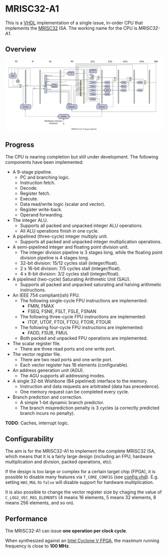 # MRISC32-A1

This is a [VHDL](https://en.wikipedia.org/wiki/VHDL) implementation of a single issue, in-order CPU that implements the [MRISC32](https://github.com/mrisc32/mrisc32) ISA. The working name for the CPU is *MRISC32-A1*.

## Overview

![MRISC32-A1 pipleine](mrisc32-a1-pipeline.png)

## Progress

The CPU is nearing completion but still under development. The following components have been implemented:

* A 9-stage pipeline.
  - PC and branching logic.
  - Instruction fetch.
  - Decode.
  - Register fetch.
  - Execute.
  - Data read/write logic (scalar and vector).
  - Register write-back.
  - Operand forwarding.
* The integer ALU.
  - Supports all packed and unpacked integer ALU operations.
  - All ALU operations finish in one cycle.
* A pipelined (three-cycle) integer multiply unit.
  - Supports all packed and unpacked integer multiplication operations.
* A semi-pipelined integer and floating point division unit.
  - The integer division pipeline is 3 stages long, while the floating point division pipeline is 4 stages long.
  - 32-bit division: 15/12 cycles stall (integer/float).
  - 2 x 16-bit division: 7/5 cycles stall (integer/float).
  - 4 x 8-bit division: 3/2 cycles stall (integer/float).
* A pipelined (two-cycle) Saturating Arithmetic Unit (SAU).
  - Supports all packed and unpacked saturating and halving arithmetic instructions.
* An IEEE 754 compliant(ish) FPU.
  - The following single-cycle FPU instructions are implemented:
    - FMIN, FMAX
    - FSEQ, FSNE, FSLT, FSLE, FSNAN
  - The following three-cycle FPU instructions are implemented:
    - ITOF, UTOF, FTOI, FTOU, FTOIR, FTOUR
  - The following four-cycle FPU instructions are implemented:
    - FADD, FSUB, FMUL
  - Both packed and unpacked FPU operations are implemented.
* The scalar register file.
  - There are three read ports and one write port.
* The vector register file.
  - There are two read ports and one write port.
  - Each vector register has 16 elements (configurable).
* An address generation unit (AGU).
  - The AGU supports all addressing modes.
* A single 32-bit Wishbone (B4 pipelined) interface to the memory.
  - Instruction and data requests are arbitrated (data has precedence).
  - One memory request can be completed every cycle.
* Branch prediction and correction.
  - A simple 1-bit dynamic branch predictor.
  - The branch misprediction penalty is 3 cycles (a correctly predicted branch incurs no penalty).

**TODO**: Caches, interrupt logic.

## Configurability

The aim is for the MRISC32-A1 to implement the complete MRISC32 ISA, which means that it is a fairly large design (including an FPU, hardware multiplication and division, packed operations, etc).

If the design is too large or complex for a certain target chip (FPGA), it is possible to disable many features via `T_CORE_CONFIG` (see [config.vhd](rtl/common/config.vhd)). E.g. setting `HAS_MUL` to `false` will disable support for hardware multiplication.

It is also possible to change the vector register size by chaging the value of `C_LOG2_VEC_REG_ELEMENTS` (4 means 16 elements, 5 means 32 elements, 8 means 256 elements, and so on).

## Performance

The MRISC32-A1 can issue **one operation per clock cycle**.

When synthesized against an [Intel Cyclone V FPGA](https://www.intel.com/content/www/us/en/products/programmable/fpga/cyclone-v.html), the maximum running frequency is close to **100 MHz**.

